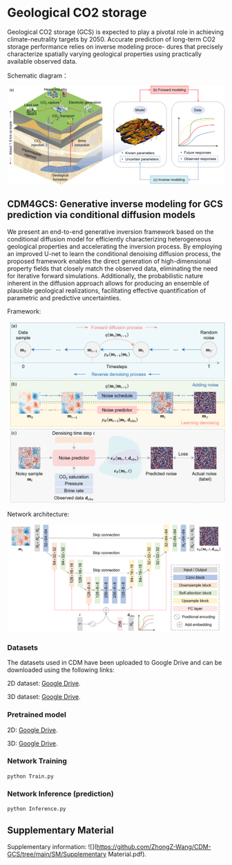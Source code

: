 # Geological CO2 storage
Geological CO2 storage (GCS) is expected to play a pivotal role in achieving climate-neutrality targets by 2050. Accurate prediction of long-term CO2 storage performance relies on inverse modeling proce-
dures that precisely characterize spatially varying geological properties using practically available observed data.

Schematic diagram：

![](https://github.com/ZhongZ-Wang/CDM-GCS/blob/main/Fig/gcs.png)


## CDM4GCS: Generative inverse modeling for GCS prediction via conditional diffusion models

We present an end-to-end generative inversion framework based on the conditional diffusion model for efficiently characterizing heterogeneous geological properties and accelerating the inversion process. By employing an improved U-net to learn the conditional denoising diffusion process, the proposed framework enables the direct generation of high-dimensional property fields that closely match the observed data, eliminating the need for iterative forward simulations. Additionally, the probabilistic nature inherent in the diffusion approach allows for producing an ensemble of plausible geological realizations, facilitating effective quantification of parametric and predictive uncertainties.

Framework:

![](https://github.com/ZhongZ-Wang/CDM-GCS/blob/main/Fig/cdm.png)

Network architecture:

![](https://github.com/ZhongZ-Wang/CDM-GCS/blob/main/Fig/network.png)

### Datasets
The datasets used in CDM have been uploaded to Google Drive and can be downloaded using the following links:

2D dataset: [Google Drive](https://drive.google.com/drive/folders/1eHh9clEqTyWPladjSMiKaqqRJFWx-ze8).

3D dataset: [Google Drive](https://drive.google.com/drive/folders/1I7bBZDVjF2Xet5dwdI7Cg1s0MvPkdgMP).

### Pretrained model

2D: [Google Drive](https://drive.google.com/drive/folders/1G57_DJLf5lh5Eq2LVci0Tg5KkmxYgLKu).

3D: [Google Drive](https://drive.google.com/drive/folders/1RpqtgVACs42692tVjEQV_lKb4WcwHhyk).

### Network Training
```
python Train.py
```

### Network Inference (prediction)
```
python Inference.py
```

## Supplementary Material

Supplementary information: ![](https://github.com/ZhongZ-Wang/CDM-GCS/tree/main/SM/Supplementary Material.pdf).
